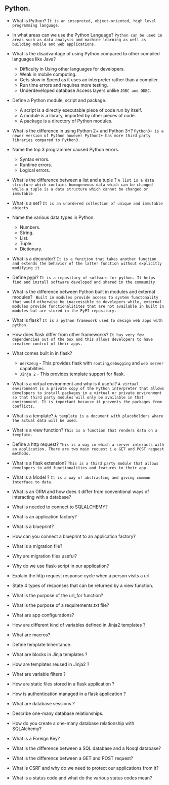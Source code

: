 ## Python.

*  What is Python?
    ``It is an intepreted, object-oriented, high level programming language.``

*  In what areas can we use the Python Language?
    ``Python can be used in areas such as data analysis and machine learning as well as building mobile and web applications.``
*  What is the disadvantage of using Python compared to other       compiled languages like Java?
    * Difficulty in Using other languages for developers.
    * Weak in mobile computing.
    * Gets slow in Speed as it uses an interpreter rather than a compiler.
    * Run time errors and requires more testing.
    * Underdeveloped database Access layers unlike ``JDBC and ODBC.``
* Define a Python module, script and package.
  * A script is a directly executable piece of code run by itself.
  * A module is a library, imported by other pieces of code.
  * A package is a directory of Python modules.

* What is the difference in using Python 2+ and Python 3+?
    ``Python3+ is a newer version of Python however Python2+ has more third party libraries compared to Python3.``
* Name the top 3 programmer caused Python errors.
  * Syntax errors.
  * Runtime errors.
  * Logical errors.
* What is the difference between a list and a tuple ?
    ``A list is a data structure which contains homogeneous data which can be changed while a tuple is a data structure which cannot be changed or immutable  ``
* What is a set?
  ``It is an unordered collection of unique and immutable objects``
* Name the various data types in Python.
  * Numbers.
  * String.
  * List.
  * Tuple.
  * Dictionary.
* What is a decorator?
``It is a function that takes another function and extends the behavior of the latter function without explicitly modifying it``
* Define pypi?
``It is a repository of software for python. It helps find and install software developed and shared in the community``
* What is the difference between Python built in modules and external modules?
`` Built in modules provide access to system functonality that would otherwise be inaccessible to developers while, external modules provide functionalitites that are not available in built in modules but are stored in the PyPI repository.``
* What is flask?
  ``It is a python framework used to design web apps with python.``
* How does flask differ from other frameworks?
``It has very few dependencies out of the box and this allows developers to have creative control of their apps.``
* What comes built in in flask?
  * ``Werkzeug`` - This provides flask with ``routing``,``debugging`` and ``web server`` capabilities.
  * ``Jinja 2`` - This provides template support for flask.

* What is a virtual environment and why is it useful?
  ``A virtual environment is a private copy of the Python interpreter that allows developers to install packages in a virtual or private environment so that third party modules will only be available in that environment. It is important because it prevents the packages from conflicts.``

* What is a template?
  ``A template is a document with placeholders where the actual data will be used.``
* What is a view function?
  ``This is a function that renders data on a template.``
* Define a http request?
  ``This is a way in which a server interacts with an application. There are two main request i.e GET and POST request methods.``
* What is a flask extension?
  ``This is a third party module that allows developers to add functionalities and features to their app.``
* What is a Model ?
  ``It is a way of abstracting and giving common interface to data.``
* What is an ORM and how does it differ from conventional ways of  interacting with a database?
* What is needed to connect to SQLALCHEMY?
* What is an application factory?
* What is a blueprint?
* How can you connect a blueprint to an application factory?
* What is a migration file?
* Why are migration files useful?
* Why do we use flask-script in our application?
* Explain the http request response cycle when a person visits a url.
* State 4 types of responses that can be returned by a view function.
* What is the purpose of the url_for function?
* What is the purpose of a requirements.txt file?
* What are app configurations?
* How are different kind of variables defined in Jinja2 templates ?
* What are macros?
* Define template Inheritance.
* What are blocks in Jinja templates ?
* How are templates reused in Jinja2 ?
* What are variable filters ?
* How are static files stored in a flask application ?
* How is authentication managed in a flask application ?
* What are database sessions ?
* Describe one-many database relationships.
* How do you create a one-many database relationship with SQLAlchemy?
* What is a Foreign Key?
* What is the difference between a SQL database and a Nosql database?
* What is the difference between a GET and POST request?
* What is CSRF and why do we need to protect our applications from it?
* What is a status code and what do the various status codes mean?

